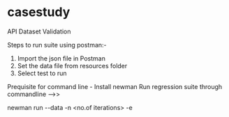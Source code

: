 # casestudy
API Dataset Validation

Steps to run suite using postman:-

1. Import the json file in Postman
2. Set the data file from resources folder
3. Select test to run 


Prequisite for command line - Install newman
Run regression suite through commandline -->> 

newman run <collection name> --data <file name>  -n <no.of iterations> -e <environment name>
